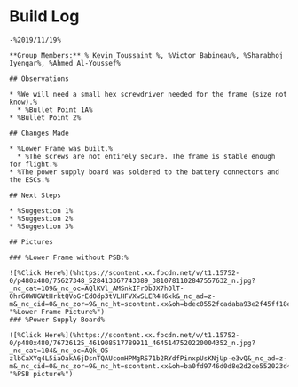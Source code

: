    # Build Log 
    -%2019/11/19% 
    
    **Group Members:** % Kevin Toussaint %, %Victor Babineau%, %Sharabhoj Iyengar%, %Ahmed Al-Youssef%
    
    ## Observations
    
    * %We will need a small hex screwdriver needed for the frame (size not know).%
      * %Bullet Point 1A%
    * %Bullet Point 2%
    
    ## Changes Made
    
    * %Lower Frame was built.%
      * %The screws are not entirely secure. The frame is stable enough for flight.%
    * %The power supply board was soldered to the battery connectors and the ESCs.%
    
    ## Next Steps
    
    * %Suggestion 1%
    * %Suggestion 2%
    * %Suggestion 3%

    ## Pictures
    
    ### %Lower Frame without PSB:%
    
    ![%Click Here%](%https://scontent.xx.fbcdn.net/v/t1.15752-0/p480x480/75627348_528413367743389_3810781102847557632_n.jpg?_nc_cat=109&_nc_oc=AQlKVl_AMSnkIFrObJX7hOlT-0hrG0WUGWtHrktQVoGrEd0dp3tVLHFVXwSLER4H6xk&_nc_ad=z-m&_nc_cid=0&_nc_zor=9&_nc_ht=scontent.xx&oh=bdec0552fcadaba93e2f45ff18e196b5&oe=5E823DA0% "%Lower Frame Picture%")
    ### %Power Supply Board%
    
    ![%Click Here%](%https://scontent.xx.fbcdn.net/v/t1.15752-0/p480x480/76726125_461908517789911_4645147520220004352_n.jpg?_nc_cat=104&_nc_oc=AQk_O5-zlbCaXYq4L5iaOakA6jDsnTQAUcomHPMgRS71b2RYdfPinxpUsKNjUp-e3vQ&_nc_ad=z-m&_nc_cid=0&_nc_zor=9&_nc_ht=scontent.xx&oh=ba0fd9746d0d8e2d2ce552023d4983c1&oe=5E41866A% "%PSB picture%")
